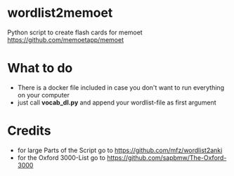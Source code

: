 # wordlist2memoet
Python script to create flash cards for memoet https://github.com/memoetapp/memoet

# What to do
* There is a docker file included in case you don't want to run everything on your computer
* just call **vocab_dl.py** and append your wordlist-file as first argument

# Credits
* for large Parts of the Script go to https://github.com/mfz/wordlist2anki 
* for the Oxford 3000-List go to https://github.com/sapbmw/The-Oxford-3000
